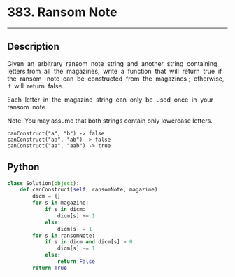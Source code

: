 # 383. Ransom Note

---

## Description

Given  an  arbitrary  ransom  note  string  and  another  string  containing  letters from  all  the  magazines,  write  a  function  that  will  return  true  if  the  ransom   note  can  be  constructed  from  the  magazines ;  otherwise,  it  will  return  false.   

Each  letter  in  the  magazine  string  can  only  be  used  once  in  your  ransom  note.

Note:
You may assume that both strings contain only lowercase letters.

```
canConstruct("a", "b") -> false
canConstruct("aa", "ab") -> false
canConstruct("aa", "aab") -> true
```

## Python

```python
class Solution(object):
    def canConstruct(self, ransomNote, magazine):
        dicm = {}
        for s in magazine:
            if s in dicm:
                dicm[s] += 1
            else:
                dicm[s] = 1
        for s in ransomNote:
            if s in dicm and dicm[s] > 0:
                dicm[s] -= 1
            else:
                return False
        return True
```
